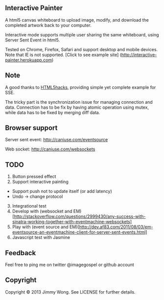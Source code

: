 Interactive Painter
-------------------

A html5 canvas whiteboard to upload image, modify, and download the completed artwork back to your computer.

Interactive mode supports multiple user sharing the same whiteboard, using Server Sent Event in html5.

Tested on Chrome, Firefox, Safari and support desktop and mobile devices. Note that IE is not supported. [Click to see example site] (http://interactive-painter.herokuapp.com)

Note
----

A good thanks to [HTML5hacks](http://html5hacks.com/blog/2013/04/21/push-notifications-to-the-browser-with-server-sent-events/), providing simple yet complete example for SSE.

The tricky part is the synchronization issue for managing connection and data. Connection has to be fix by having atomic operation using mutex, while data has to be fixed by merging diff data.

Browser support
---------------

Server sent event: http://caniuse.com/eventsource

Web socket: http://caniuse.com/websockets

TODO
-----

1. Button pressed effect
2. Support interactive painting
  - Support push not to update itself (or add latency)
  - Undo -> change protocol
3. Integrational test
4. Develop with (websocket and EM)[http://stackoverflow.com/questions/2999430/any-success-with-sinatra-working-together-with-eventmachine-websockets]
5. Play with (event source and EM)[http://dev.af83.com/2011/08/03/em-eventsource-an-eventmachine-client-for-server-sent-events.html]
6. Javascript test with Jasmine

Feedback
-----------
Feel free to ping me on twitter @imagegospel or github account

Copyright
---------
Copyright © 2013 Jimmy Wong. See LICENSE for further details.
